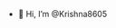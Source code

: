 - 👋 Hi, I’m @Krishna8605

<!---
Krishna8605/Krishna8605 is a ✨ special ✨ repository because its `README.md` (this file) appears on your GitHub profile.
You can click the Preview link to take a look at your changes.
--->
